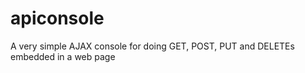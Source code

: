 # apiconsole
A very simple AJAX console for doing GET, POST, PUT and DELETEs embedded in a web page
